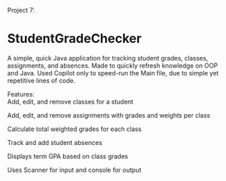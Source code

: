 Project 7:

# StudentGradeChecker

A simple, quick Java application for tracking student grades, classes, assignments, and absences. Made to quickly refresh knowledge on OOP and Java. Used Copilot only to speed-run the Main file, due to simple yet repetitive lines of code.

Features:  
Add, edit, and remove classes for a student

Add, edit, and remove assignments with grades and weights per class

Calculate total weighted grades for each class

Track and add student absences

Displays term GPA based on class grades

Uses Scanner for input and console for output
